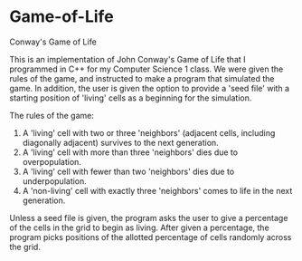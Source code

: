 # Game-of-Life
Conway's Game of Life

This is an implementation of John Conway's Game of Life that I programmed in C++ for my Computer Science 1 class. We were given the rules of the game, and instructed to make a program that simulated the game. In addition, the user is given the option to provide a 'seed file' with a starting position of 'living' cells as a beginning for the simulation.

The rules of the game:
  1. A 'living' cell with two or three 'neighbors' (adjacent cells, including diagonally adjacent) survives to the next generation.
  2. A 'living' cell with more than three 'neighbors' dies due to overpopulation.
  3. A 'living' cell with fewer than two 'neighbors' dies due to underpopulation.
  4. A 'non-living' cell with exactly three 'neighbors' comes to life in the next generation.
  
Unless a seed file is given, the program asks the user to give a percentage of the cells in the grid to begin as living. After given a percentage, the program picks positions of the allotted percentage of cells randomly across the grid. 
